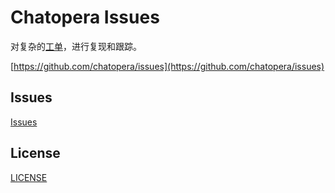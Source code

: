 # Chatopera Issues

对复杂的[工单](https://github.com/chatopera/issues)，进行复现和跟踪。

[https://github.com/chatopera/issues](https://github.com/chatopera/issues)

## Issues

[Issues](./issues)

## License

[LICENSE](./LICENSE.md)